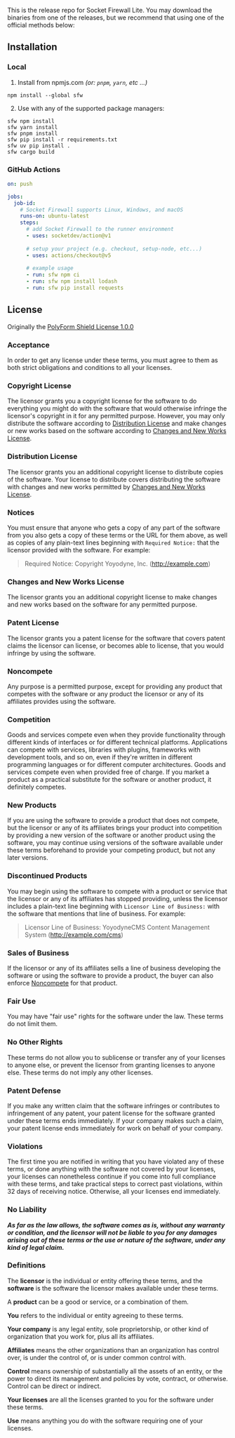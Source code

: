This is the release repo for Socket Firewall Lite. You may download the binaries from one of the
releases, but we recommend that using one of the official methods below:

## Installation

### Local

1. Install from npmjs.com  _(or: `pnpm`, `yarn`, etc ...)_
  ```shell
  npm install --global sfw
  ```

2. Use with any of the supported package managers:
  ```
  sfw npm install
  sfw yarn install
  sfw pnpm install
  sfw pip install -r requirements.txt
  sfw uv pip install .
  sfw cargo build
  ```

### GitHub Actions

```yaml
on: push

jobs:
  job-id:
    # Socket Firewall supports Linux, Windows, and macOS
    runs-on: ubuntu-latest
    steps:
      # add Socket Firewall to the runner environment
      - uses: socketdev/action@v1
            
      # setup your project (e.g. checkout, setup-node, etc...)
      - uses: actions/checkout@v5
      
      # example usage
      - run: sfw npm ci
      - run: sfw npm install lodash
      - run: sfw pip install requests
```

## License

Originally the [PolyForm Shield License 1.0.0](https://polyformproject.org/licenses/shield/1.0.0)

### Acceptance

In order to get any license under these terms, you must agree
to them as both strict obligations and conditions to all
your licenses.

### Copyright License

The licensor grants you a copyright license for the
software to do everything you might do with the software
that would otherwise infringe the licensor's copyright
in it for any permitted purpose.  However, you may
only distribute the software according to [Distribution
License](#distribution-license) and make changes or new works
based on the software according to [Changes and New Works
License](#changes-and-new-works-license).

### Distribution License

The licensor grants you an additional copyright license
to distribute copies of the software.  Your license
to distribute covers distributing the software with
changes and new works permitted by [Changes and New Works
License](#changes-and-new-works-license).

### Notices

You must ensure that anyone who gets a copy of any part of
the software from you also gets a copy of these terms or the
URL for them above, as well as copies of any plain-text lines
beginning with `Required Notice:` that the licensor provided
with the software.  For example:

> Required Notice: Copyright Yoyodyne, Inc. (http://example.com)

### Changes and New Works License

The licensor grants you an additional copyright license to
make changes and new works based on the software for any
permitted purpose.

### Patent License

The licensor grants you a patent license for the software that
covers patent claims the licensor can license, or becomes able
to license, that you would infringe by using the software.

### Noncompete

Any purpose is a permitted purpose, except for providing any
product that competes with the software or any product the
licensor or any of its affiliates provides using the software.

### Competition

Goods and services compete even when they provide functionality
through different kinds of interfaces or for different technical
platforms.  Applications can compete with services, libraries
with plugins, frameworks with development tools, and so on,
even if they're written in different programming languages
or for different computer architectures.  Goods and services
compete even when provided free of charge.  If you market a
product as a practical substitute for the software or another
product, it definitely competes.

### New Products

If you are using the software to provide a product that does
not compete, but the licensor or any of its affiliates brings
your product into competition by providing a new version of
the software or another product using the software, you may
continue using versions of the software available under these
terms beforehand to provide your competing product, but not
any later versions.

### Discontinued Products

You may begin using the software to compete with a product
or service that the licensor or any of its affiliates has
stopped providing, unless the licensor includes a plain-text
line beginning with `Licensor Line of Business:` with the
software that mentions that line of business.  For example:

> Licensor Line of Business: YoyodyneCMS Content Management
System (http://example.com/cms)

### Sales of Business

If the licensor or any of its affiliates sells a line of
business developing the software or using the software
to provide a product, the buyer can also enforce
[Noncompete](#noncompete) for that product.

### Fair Use

You may have "fair use" rights for the software under the
law. These terms do not limit them.

### No Other Rights

These terms do not allow you to sublicense or transfer any of
your licenses to anyone else, or prevent the licensor from
granting licenses to anyone else.  These terms do not imply
any other licenses.

### Patent Defense

If you make any written claim that the software infringes or
contributes to infringement of any patent, your patent license
for the software granted under these terms ends immediately. If
your company makes such a claim, your patent license ends
immediately for work on behalf of your company.

### Violations

The first time you are notified in writing that you have
violated any of these terms, or done anything with the software
not covered by your licenses, your licenses can nonetheless
continue if you come into full compliance with these terms,
and take practical steps to correct past violations, within
32 days of receiving notice.  Otherwise, all your licenses
end immediately.

### No Liability

***As far as the law allows, the software comes as is, without
any warranty or condition, and the licensor will not be liable
to you for any damages arising out of these terms or the use
or nature of the software, under any kind of legal claim.***

### Definitions

The **licensor** is the individual or entity offering these
terms, and the **software** is the software the licensor makes
available under these terms.

A **product** can be a good or service, or a combination
of them.

**You** refers to the individual or entity agreeing to these
terms.

**Your company** is any legal entity, sole proprietorship,
or other kind of organization that you work for, plus all
its affiliates.

**Affiliates** means the other organizations than an
organization has control over, is under the control of, or is
under common control with.

**Control** means ownership of substantially all the assets of
an entity, or the power to direct its management and policies
by vote, contract, or otherwise.  Control can be direct or
indirect.

**Your licenses** are all the licenses granted to you for the
software under these terms.

**Use** means anything you do with the software requiring one
of your licenses.
